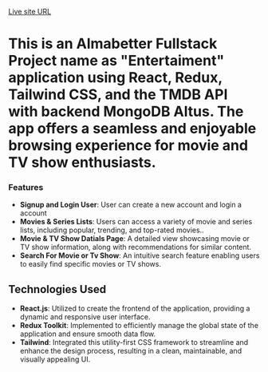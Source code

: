 [Live site URL](https://entertainmentapp-lqeh.onrender.com)

# This is an Almabetter Fullstack Project name as "Entertaiment" application using React, Redux, Tailwind CSS, and the TMDB API with backend MongoDB Altus. The app offers a seamless and enjoyable browsing experience for movie and TV show enthusiasts.

### Features

- **Signup and Login User**: User can create a new account and login a account
- **Movies & Series Lists**: Users can access a variety of movie and series lists, including popular, trending, and top-rated movies..
- **Movie & TV Show Datials Page**: A detailed view showcasing movie or TV show information, along with recommendations for similar content.
- **Search For Movie or Tv Show**: An intuitive search feature enabling users to easily find specific movies or TV shows.

## Technologies Used

- **React.js**: Utilized to create the frontend of the application, providing a dynamic and responsive user interface.
- **Redux Toolkit**: Implemented to efficiently manage the global state of the application and ensure smooth data flow.
- **Tailwind**: Integrated this utility-first CSS framework to streamline and enhance the design process, resulting in a clean, maintainable, and visually appealing UI.
